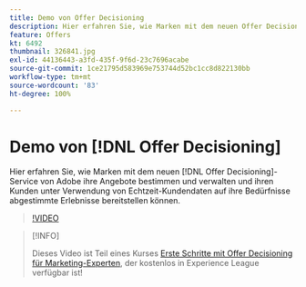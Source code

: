 ```yaml
---
title: Demo von Offer Decisioning
description: Hier erfahren Sie, wie Marken mit dem neuen Offer Decisioning-Service von Adobe ihre Angebote bestimmen und verwalten und ihren Kunden unter Verwendung von Echtzeit-Kundendaten auf ihre Bedürfnisse abgestimmte Erlebnisse bereitstellen können.
feature: Offers
kt: 6492
thumbnail: 326841.jpg
exl-id: 44136443-a3fd-435f-9f6d-23c7696acabe
source-git-commit: 1ce21795d583969e753744d52bc1cc8d822130bb
workflow-type: tm+mt
source-wordcount: '83'
ht-degree: 100%

---
```


# Demo von [!DNL Offer Decisioning]

Hier erfahren Sie, wie Marken mit dem neuen [!DNL Offer Decisioning]-Service von Adobe ihre Angebote bestimmen und verwalten und ihren Kunden unter Verwendung von Echtzeit-Kundendaten auf ihre Bedürfnisse abgestimmte Erlebnisse bereitstellen können.

>[!VIDEO](https://video.tv.adobe.com/v/326841?quality=12&learn=on)

>[!INFO]
>
> Dieses Video ist Teil eines Kurses [Erste Schritte mit Offer Decisioning für Marketing-Experten](https://experienceleague.adobe.com/?recommended=ExperiencePlatform-U-1-2020.1.offerdecisioning), der kostenlos in Experience League verfügbar ist!
